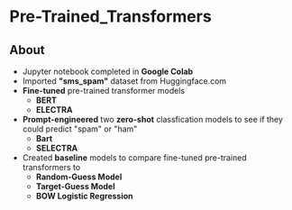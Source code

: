 # Pre-Trained_Transformers

## About
* Jupyter notebook completed in **Google Colab**
* Imported **"sms_spam"** dataset from Huggingface.com
* **Fine-tuned** pre-trained transformer models
    * **BERT**
    * **ELECTRA**
* **Prompt-engineered** two **zero-shot** classfication models to see if they could predict "spam" or "ham"
    * **Bart**
    * **SELECTRA**
* Created **baseline** models to compare fine-tuned pre-trained transformers to
    * **Random-Guess Model**
    * **Target-Guess Model**
    * **BOW Logistic Regression**